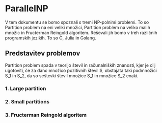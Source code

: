 # ParallelNP

V tem dokumentu se bomo spoznali s tremi NP-polnimi problemi. To so Partition problem na eni veliki množici, Partition problem na veliko malih množic in Fructerman Reingold algoritem. Reševali jih bomo v treh različnih programskih jezikih. To so C, Julia in Golang.

## Predstavitev problemov
Partition problem spada v teorijo števil in računalniških znanosti, kjer je cilj ugotoviti, če za dano množico pozitivnih števil S, obstajata taki podmnožici S_1 in S_2, da so seštevki števil množice S_1 in množice S_2 enaki.

### 1. Large partition


### 2. Small partitions


### 3. Fructerman Reingold algoritem

